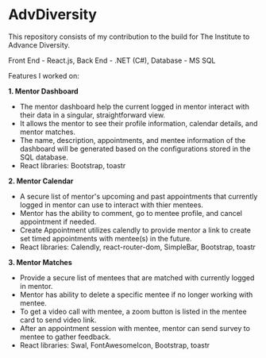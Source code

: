 # AdvDiversity

This repository consists of my contribution to the build for The Institute to Advance Diversity.

Front End - React.js, Back End - .NET (C#), Database - MS SQL

Features I worked on:

<strong>1. Mentor Dashboard </strong>

- The mentor dashboard help the current logged in mentor interact with their data in a singular, straightforward view. 
- It allows the mentor to see their profile information, calendar details, and mentor matches. 
- The name, description, appointments, and mentee information of the dashboard will be generated based on the configurations stored in the SQL database.
- React libraries: Bootstrap, toastr

<strong>2. Mentor Calendar </strong>

- A secure list of mentor's upcoming and past appointments that currently logged in mentor can use to interact with thier mentees.
- Mentor has the ability to comment, go to mentee profile, and cancel appointment if needed.
- Create Appointment utilizes calendly to provide mentor a link to create set timed appointments with mentee(s) in the future.
- React libraries: Calendly, react-router-dom, SimpleBar, Bootstrap, toastr

<strong>3. Mentor Matches </strong>

- Provide a secure list of mentees that are matched with currently logged in mentor.
- Mentor has ability to delete a specific mentee if no longer working with mentee.
- To get a video call with mentee, a zoom button is listed in the mentee card to send video link.
- After an appointment session with mentee, mentor can send survey to mentee to gather feedback.
- React libraries: Swal, FontAwesomeIcon, Bootstrap, toastr
